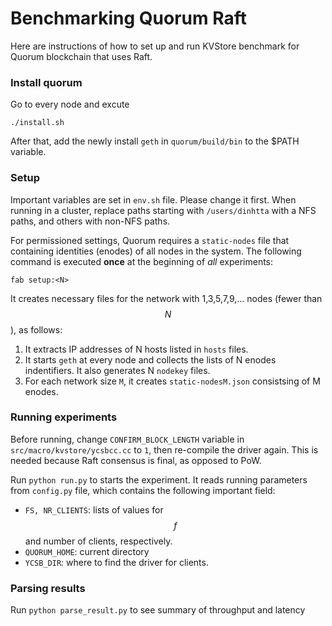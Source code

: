 # Benchmarking Quorum Raft

Here are instructions of how to set up and run KVStore benchmark for Quorum blockchain that uses Raft.

### Install quorum
Go to every node and excute

`./install.sh`

After that, add the newly install `geth` in `quorum/build/bin` to the $PATH variable.

### Setup
Important variables are set in `env.sh` file. Please change it first. When running in a cluster, replace paths
starting with `/users/dinhtta` with a NFS paths, and others with non-NFS paths. 

For permissioned settings, Quorum requires a `static-nodes` file that containing identities (enodes) of all
nodes in the system. The following command is executed **once** at the beginning of *all* experiments:

`fab setup:<N>`

It creates necessary files for the network with 1,3,5,7,9,... nodes (fewer than $$N$$), as follows:
1. It extracts IP addresses of N hosts listed in `hosts` files.
2. It starts `geth` at every node and collects the lists of N enodes indentifiers. It also generates N
`nodekey` files. 
3. For each network size `M`, it creates `static-nodesM.json` consistsing of M enodes.

### Running experiments
Before running, change `CONFIRM_BLOCK_LENGTH` variable in `src/macro/kvstore/ycsbcc.cc` to `1`, then
re-compile the driver again. This is needed because Raft consensus is final, as opposed to PoW. 

Run `python run.py` to starts the experiment. It reads running parameters from `config.py` file, which
contains the following important field:

+ `FS, NR_CLIENTS`: lists of values for $$f$$ and number of clients, respectively.
+ `QUORUM_HOME`: current directory 
+ `YCSB_DIR`: where to find the driver for clients. 

### Parsing results
Run `python parse_result.py` to see summary of throughput and latency
